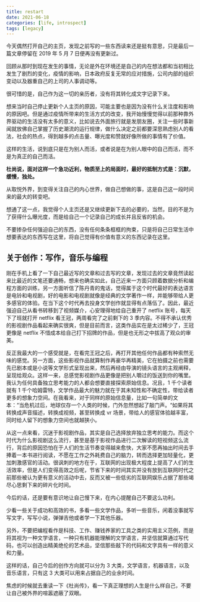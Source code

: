 ```yaml
---
title: restart
date: 2021-06-18
categories: [life, introspect]
tags: [legacy]
---
```


今天偶然打开自己的主页，发现之前写的一些东西读来还是挺有意思，只是最后一篇文章停留在 2019 年 5 月 7 日便再没有更新过。

回顾从那时到现在发生的事情，无论是外在环境还是自己的内在想法都和当初相比发生了剧烈的变化，疫情的影响，日本政府反复无常的应对措施，公司内部的组织变动以及器重自己的上司的人事调动等。

很可惜的是，自己作为这一切的亲历者，没有将其转化成文字记录下来。

想来当时自己停止更新个人主页的原因，可能主要也是因为没有什么关注度和影响的原因吧。但是通过疫情所带来的生活方式的改变，我开始慢慢觉得以前那种靠外界驱动的生活没有太多的意义，比如说去外面旅行就是发朋友圈，关注一些时事新闻就放佛自己掌握了历史潮流的运行规律，做什么决定之前都要深思熟虑别人的看法，社会的热点，得到越多的点击量、曝光度和赞就好像所做的事情有了价值。

这样的生活，说到底只是在为别人而活，或者说是在为别人眼中的自己而活，而不是为真正的自己而活。

**杜尚说，面对这样一个急功近利，物质至上的局面时，最好的抵制方式是：沉默，缓慢，独处。**

从取悦外界，到变得关注自己的内心世界，做自己想做的事，这是自己这一段时间来的最大的转变吧。

想通了这一点，我觉得个人主页还是又继续更新下去的必要的，当然，目的不是为了获得什么曝光度，而是给自己一个记录自己的成长并且反省的机会。

不要掺杂任何强迫自己的东西，没有任何条条框框的拘束，只是将自己日常生活中想要表达的东西写在这里，将自己觉得有价值有意义的东西记录在这里。

## 关于创作：写作，音乐与编程

刚在手机上看了一下自己最近写的文章和过去写的文章，发现过去的文章竟然读起来比最近的文笔还要通畅，想来也确实如此，自己近来一方面只顾着数据分析和编程方面的训练，另一方面听信了陈丹青的鬼话，觉得属于这个时代最好的表达语言是电铃和电视剧，好的电影和电视剧就像是经典的文学著作一样，并能够带给人更多感官的体验。在当下这个时代再去投身文学创作就显得有点落伍了。因此，最近强迫自己从看书转移到了视频媒介，心安理得地给自己重开了 netflix 账号，每天下了班就打开 netflix 看王冠，两周看完了之前剩下的 3 季内容。不得不承认优秀的影视剧作品看起来确实很爽，但是目前而言，这类作品实在是太过稀少了，王冠更像是 netflix 不惜成本给自己打下招牌的作品，但是也无形之中拔高了观众的审美。

反正我最大的一个感受就是，在看完王冠之后，再打开其他任何作品都有种索然无味的感觉。另一方面，这些影视作品就算制作再豪华再精美，它在拍摄之前也需要先已剧本或是小说等文学形式呈现出来，然后再经由导演的镜头语言的主观阐释，呈现给观众。这样一来，总感觉影视剧作品更像是把别人嚼过的饭送到你的嘴里。我认为任何具备独立思考能力的人都会想要直接探索原始信息。况且，1 千个读者就有 1 千个哈姆雷特，文学作品最大的魅力就在于其未知性和不确定性，带给读者更多的想象力空间。在我看来，对于同样的原始信息量，比如一句简单的文本：“当危机过后，地球仅存一个人类的时候，门外忽然想起了敲门声。“如果将其转换成声音描述，转换成视频，甚至转换成 vr 场景，带给人的感官体验越丰富，同时给人留下的想象力空间也就越狭小。

从这一点来看，沉迷于影视剧作品，其实是自己选择放弃独立思考的能力。而这个时代为什么影视剧这么流行，甚至是基于影视作品进行二次解读的短视频这么流行，背后的原因恐怕在于人们的生活节奏变得越来愈快，大家不愿再抽出时间去手捧着一本书进行阅读，不愿在工作之外耗费自己的脑力，转而选择更加轻量化，更加刺激感官的活动。很讽刺的地方在于，互联网的出现极大程度上提高了人们的生活效率，但是人们变得高效之后呢，节省下来的时间其实并没有放到互联网时代之前那些被认为更有意义的活动中去，反而又被一些低劣的互联网娱乐占据了那些竭尽心思剩下来的碎片化时间。

今后的话，还是要有意识地让自己慢下来，在内心提醒自己不要这么功利。

少看一些关于成功和高效的书，多看一些文学作品，多听一些音乐，闲着没事就写写文字，写写小说，弹弹吉他或者学一下其他乐器。

另外，不要把编程看作是科技、工作、赚钱养家的工具之类的实用主义范例，而是将其视为一种文学语言，一种只有机器能理解的文学语言，并坚信就算通过写代码，也可以创造出精美绝伦的艺术品，坚信那些敲下的代码和文字具有一样的意义和力量。

这样的话，自己今后的创作方向就可以分为 3 大类，文学语言，机器语言，以及音乐语言，只有这 3 大类可以用来占据自己的业余时间。

焦虑的时候就去重读一下《杜尚传》，看一下真正理想的人生是什么样自己，不要让自己被外界的喧嚣遮蔽了双眼。
